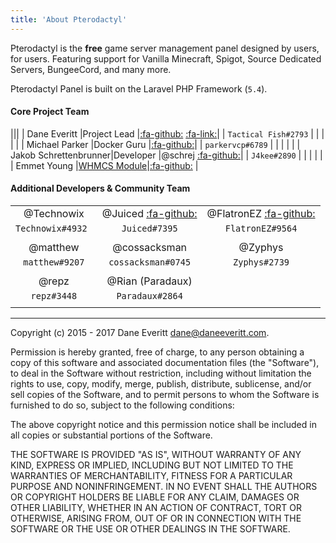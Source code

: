 ```yaml
---
title: 'About Pterodactyl'
---
```


Pterodactyl is the **free** game server management panel designed by users, for users. Featuring support for Vanilla Minecraft, Spigot, Source Dedicated Servers, BungeeCord, and many more. 

Pterodactyl Panel is built on the Laravel PHP Framework (`5.4`).

#### Core Project Team
|||
| Dane Everitt			|Project Lead	|[:fa-github:](https://github.com/DaneEveritt) [:fa-link:](https://daneeveritt.com)|
| `Tactical Fish#2793`	|				|
|						|				|
| Michael Parker		|Docker Guru	|[:fa-github:](https://github.com/parkervcp)|
| `parkervcp#6789`		|				|
|						|				|
| Jakob Schrettenbrunner|Developer		|@schrej [:fa-github:](https://github.com/schrej)|
| `J4kee#2890`			|				|
|						|				|
| Emmet Young			|[WHMCS Module](https://github.com/hammerdawn/Pterodactyl-WHMCS)|[:fa-github:](https://github.com/death-droid) |


#### Additional Developers & Community Team
| 						| 						| 						|
|:---------------------:|:---------------------:|:---------------------:|
|@Technowix				|@Juiced [:fa-github:](https://github.com/OrangeJuiced)|@FlatronEZ [:fa-github:](https://github.com/ET-Bent)|
|`Technowix#4932 `		|`Juiced#7395`			|`FlatronEZ#9564`		|
| 						| 						| 						|
|@matthew				|@cossacksman			|@Zyphys				|
|`matthew#9207`			|`cossacksman#0745`		|`Zyphys#2739`			|
| 						| 						| 						|
|@repz					|@Rian (Paradaux)		| 						|
|`repz#3448`			|`Paradaux#2864`		| 						|
|  						| 						| 						|

---
>
Copyright (c) 2015 - 2017 Dane Everitt <dane@daneeveritt.com>.
>
Permission is hereby granted, free of charge, to any person obtaining a copy
of this software and associated documentation files (the "Software"), to deal
in the Software without restriction, including without limitation the rights
to use, copy, modify, merge, publish, distribute, sublicense, and/or sell
copies of the Software, and to permit persons to whom the Software is
furnished to do so, subject to the following conditions:
>
The above copyright notice and this permission notice shall be included in all
copies or substantial portions of the Software.
>
THE SOFTWARE IS PROVIDED "AS IS", WITHOUT WARRANTY OF ANY KIND, EXPRESS OR
IMPLIED, INCLUDING BUT NOT LIMITED TO THE WARRANTIES OF MERCHANTABILITY,
FITNESS FOR A PARTICULAR PURPOSE AND NONINFRINGEMENT. IN NO EVENT SHALL THE
AUTHORS OR COPYRIGHT HOLDERS BE LIABLE FOR ANY CLAIM, DAMAGES OR OTHER
LIABILITY, WHETHER IN AN ACTION OF CONTRACT, TORT OR OTHERWISE, ARISING FROM,
OUT OF OR IN CONNECTION WITH THE SOFTWARE OR THE USE OR OTHER DEALINGS IN THE
SOFTWARE.
